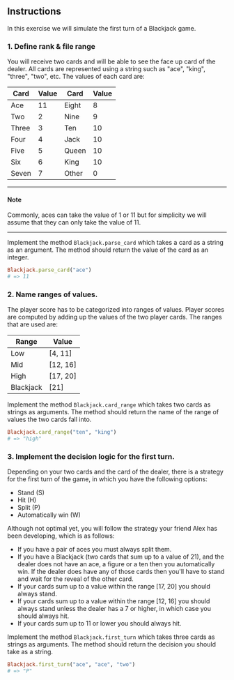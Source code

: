 ## Instructions

In this exercise we will simulate the first turn of a Blackjack game.

### 1. Define rank & file range

You will receive two cards and will be able to see the face up card of the dealer. All cards are represented using a string such as "ace", "king", "three", "two", etc. The values of each card are:

| Card  | Value | Card  | Value |
|-------|-------|-------|-------|
| Ace   | 11    | Eight | 8     |
| Two   | 2     | Nine  | 9     |
| Three | 3     | Ten   | 10    |
| Four  | 4     | Jack  | 10    |
| Five  | 5     | Queen | 10    |
| Six   | 6     | King  | 10    |
| Seven | 7     | Other | 0     |

<hr>

#### Note

Commonly, aces can take the value of 1 or 11 but for simplicity we will assume that they can only take the value of 11.

<hr>

Implement the method `Blackjack.parse_card` which takes a card as a string as an argument. The method should return the value of the card as an integer.

``` ruby
Blackjack.parse_card("ace")
# => 11
```

### 2. Name ranges of values.

The player score has to be categorized into ranges of values. Player scores are computed by adding up the values of the two player cards. The ranges that are used are:

| Range     | Value   |
|-----------|---------|
| Low       | [4, 11] |
| Mid       | [12, 16]|
| High      | [17, 20]|
| Blackjack | [21]    |


Implement the method `Blackjack.card_range` which takes two cards as strings as arguments. The method should return the name of the range of values the two cards fall into.

``` ruby
Blackjack.card_range("ten", "king")
# => "high"
```

### 3. Implement the decision logic for the first turn.

Depending on your two cards and the card of the dealer, there is a strategy for the first turn of the game, in which you have the following options:

- Stand (S)
- Hit (H)
- Split (P)
- Automatically win (W)

Although not optimal yet, you will follow the strategy your friend Alex has been developing, which is as follows:

- If you have a pair of aces you must always split them.
- If you have a Blackjack (two cards that sum up to a value of 21), and the dealer does not have an ace, a figure or a ten then you automatically win. If the dealer does have any of those cards then you'll have to stand and wait for the reveal of the other card.
- If your cards sum up to a value within the range [17, 20] you should always stand.
- If your cards sum up to a value within the range [12, 16] you should always stand unless the dealer has a 7 or higher, in which case you should always hit.
- If your cards sum up to 11 or lower you should always hit.

Implement the method `Blackjack.first_turn` which takes three cards as strings as arguments. The method should return the decision you should take as a string.

``` ruby
Blackjack.first_turn("ace", "ace", "two")
# => "P"
```
